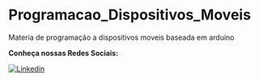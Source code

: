 # Programacao_Dispositivos_Moveis
 Materia de programação a dispositivos moveis baseada em arduino

 **Conheça nossas Redes Sociais:**

 [![Linkedin](https://img.shields.io/badge/LinkedIn-0077B5?style=for-the-badge&logo=linkedin&logoColor=white)](https://www.linkedin.com/in/diego-jonatan-miranda-7b061bbb/)
